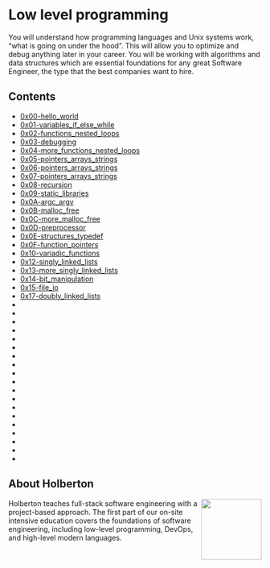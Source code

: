 # Low level programming

You will understand how programming languages and Unix systems work, “what is going
on under the hood”. This will allow you to optimize and debug anything later in your career.
You will be working with algorithms and data structures which are essential foundations
for any great Software Engineer, the type that the best companies want to hire.

## Contents
- [0x00-hello_world](https://github.com/julgachancipa/holbertonschool-low_level_programming/tree/master/0x00-hello_world)
- [0x01-variables_if_else_while](https://github.com/julgachancipa/holbertonschool-low_level_programming/tree/master/0x01-variables_if_else_while)
- [0x02-functions_nested_loops](https://github.com/julgachancipa/holbertonschool-low_level_programming/tree/master/0x02-functions_nested_loops)
- [0x03-debugging](https://github.com/julgachancipa/holbertonschool-low_level_programming/tree/master/0x03-debugging)
- [0x04-more_functions_nested_loops](https://github.com/julgachancipa/holbertonschool-low_level_programming/tree/master/0x04-more_functions_nested_loops)
- [0x05-pointers_arrays_strings](https://github.com/julgachancipa/holbertonschool-low_level_programming/tree/master/0x05-pointers_arrays_strings)
- [0x06-pointers_arrays_strings](https://github.com/julgachancipa/holbertonschool-low_level_programming/tree/master/0x06-pointers_arrays_strings)
- [0x07-pointers_arrays_strings](https://github.com/julgachancipa/holbertonschool-low_level_programming/tree/master/0x07-pointers_arrays_strings)
- [0x08-recursion](https://github.com/julgachancipa/holbertonschool-low_level_programming/tree/master/0x08-recursion)
- [0x09-static_libraries]()
- [0x0A-argc_argv]()
- [0x0B-malloc_free]()
- [0x0C-more_malloc_free]()
- [0x0D-preprocessor]()
- [0x0E-structures_typedef]()
- [0x0F-function_pointers]()
- [0x10-variadic_functions]()
- [0x12-singly_linked_lists]()
- [0x13-more_singly_linked_lists]()
- [0x14-bit_manipulation]()
- [0x15-file_io]()
- [0x17-doubly_linked_lists]()
- []()
- []()
- []()
- []()
- []()
- []()
- []()
- []()
- []()
- []()
- []()
- []()
- []()
- []()
- []()
- []()
- []()
- []()
- []()

## About Holberton

<p>
<img height="120" src="https://blog.holbertonschool.com/wp-content/uploads/2020/04/unnamed-2.png" align="right" >
</p>

Holberton teaches full-stack software engineering with a project-based approach.
The first part of our on-site intensive education covers the foundations of software
engineering, including low-level programming, DevOps, and high-level modern languages.
